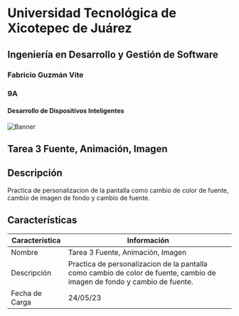 # Universidad Tecnológica de Xicotepec de Juárez
## Ingeniería en Desarrollo y Gestión de Software
### Fabricio Guzmán Vite
### 9A
#### Desarrollo de Dispositivos Inteligentes

![Banner](https://i.postimg.cc/28Zg3QFz/Banner-de-Twitch-Nubes-Gamer-Chica-Morado.png)

## Tarea 3 Fuente, Animación, Imagen

## Descripción
Practica de personalizacion de la pantalla como cambio de color de fuente, cambio de imagen de fondo y cambio de fuente.

## Características
| Característica         | Información                                                              |
|------------------------|--------------------------------------------------------------------------|
| Nombre                 | Tarea 3 Fuente, Animación, Imagen                                        |
| Descripción            | Practica de personalizacion de la pantalla como cambio de color de fuente, cambio de imagen de fondo y cambio de fuente.|
| Fecha de Carga         | 24/05/23                                                                 |
